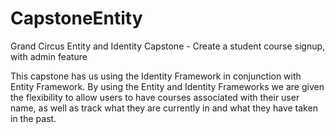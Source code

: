 # CapstoneEntity
Grand Circus Entity and Identity Capstone - Create a student course signup, with admin feature

This capstone has us using the Identity Framework in conjunction with Entity Framework. By using the Entity and Identity Frameworks
we are given the flexibility to allow users to have courses associated with their user name, as well as track what they are currently in
and what they have taken in the past.
